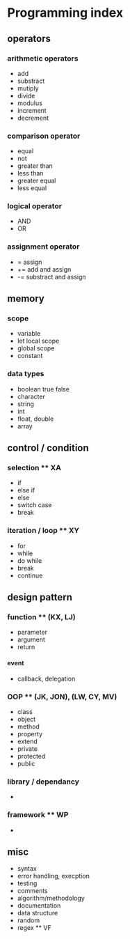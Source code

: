 # Programming index

## operators

### arithmetic operators

- add
- substract
- mutiply
- divide
- modulus
- increment
- decrement

### comparison operator

- equal
- not
- greater than
- less than
- greater equal
- less equal

### logical operator

- AND
- OR

### assignment operator

- = assign
- += add and assign
- -= substract and assign

## memory

### scope

- variable
- let local scope
- global scope
- constant

### data types

- boolean true false
- character
- string
- int
- float, double
- array

## control / condition

### selection ** XA

- if
- else if
- else
- switch case
- break

### iteration / loop ** XY

- for
- while
- do while
- break
- continue

## design pattern

### function ** (KX, LJ)

- parameter
- argument
- return

#### event

- callback, delegation

### OOP ** (JK, JON), (LW, CY, MV)

- class
- object
- method
- property
- extend
- private
- protected
- public

### library / dependancy

-

### framework ** WP

-


## misc

- syntax
- error handling, execption
- testing
- comments
- algorithm/methodology
- documentation
- data structure
- random
- regex ** VF

